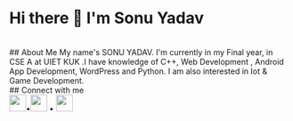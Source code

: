 # Hi there 👋 I'm Sonu Yadav

<!--![Github stats](https://github-readme-stats.vercel.app/api?username=sonuyadav2&theme=dark&show_icons=true)-->
<br>
## About Me
My name's SONU YADAV. I'm currently in my Final year, in CSE A at UIET KUK .I have knowledge of C++, Web Development , Android App Development, WordPress and Python.
I am also interested in Iot & Game Development.
<br>
## Connect with me
<br>
 <a href = https://www.instagram.com/___sonuyadav___>
  <img src=https://drive.google.com/file/d/1-FWUEgld8bi9c3lBVhC3OGWg9HWgizVR/view height='30' 
weight='30'></a>•<a href = https://www.linkedin.com/in/sonu-yadav2/><img src="https://drive.google.com/file/d/1FnF_T8kRbp7gsxuQ5k9vqYFU7RYaa7vn/view?usp=sharing" height='30' weight='30'></a> • <a href =https://twitter.com/SonuYad51181593><img src="https://drive.google.com/file/d/1l-9TMGsmjotYT1QK9Tuu9H5P3ddx8bcF/view?usp=sharing"  height='30' weight='30'></a> 


